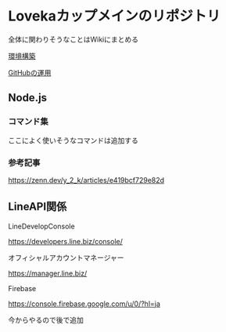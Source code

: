# Lovekaカップメインのリポジトリ

全体に関わりそうなことはWikiにまとめる

[環境構築](https://github.com/jyogi-web/loveka-2024/wiki)

[GitHubの運用](https://github.com/jyogi-web/loveka-2024/wiki/Git%E3%81%AE%E9%81%8B%E7%94%A8%E3%81%AB%E3%81%A4%E3%81%84%E3%81%A6)

## Node.js

### コマンド集

ここによく使いそうなコマンドは追加する

### 参考記事

https://zenn.dev/y_2_k/articles/e419bcf729e82d

## LineAPI関係

LineDevelopConsole

https://developers.line.biz/console/

オフィシャルアカウントマネージャー

https://manager.line.biz/

Firebase

https://console.firebase.google.com/u/0/?hl=ja

今からやるので後で追加
